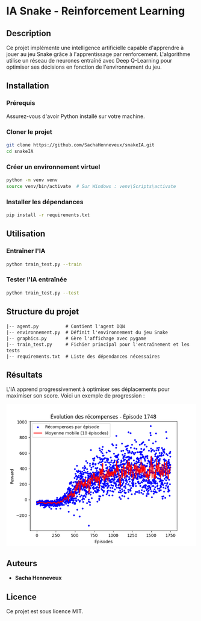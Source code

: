 # IA Snake - Reinforcement Learning

## Description
Ce projet implémente une intelligence artificielle capable d'apprendre à jouer au jeu Snake grâce à l'apprentissage par renforcement. L'algorithme utilise un réseau de neurones entraîné avec Deep Q-Learning pour optimiser ses décisions en fonction de l'environnement du jeu.

## Installation
### Prérequis
Assurez-vous d'avoir Python installé sur votre machine.

### Cloner le projet
```bash
git clone https://github.com/SachaHenneveux/snakeIA.git
cd snakeIA
```

### Créer un environnement virtuel
```bash
python -m venv venv
source venv/bin/activate  # Sur Windows : venv\Scripts\activate
```

### Installer les dépendances
```bash
pip install -r requirements.txt
```

## Utilisation
### Entraîner l'IA
```bash
python train_test.py --train
```

### Tester l'IA entraînée
```bash
python train_test.py --test
```

## Structure du projet
```
|-- agent.py          # Contient l'agent DQN
|-- environnement.py  # Définit l'environnement du jeu Snake
|-- graphics.py       # Gère l'affichage avec pygame
|-- train_test.py     # Fichier principal pour l'entraînement et les tests
|-- requirements.txt  # Liste des dépendances nécessaires
```

## Résultats
L'IA apprend progressivement à optimiser ses déplacements pour maximiser son score. Voici un exemple de progression :

![Graphique des scores](model/reward_plot.png)

## Auteurs
- **Sacha Henneveux**

## Licence
Ce projet est sous licence MIT.

